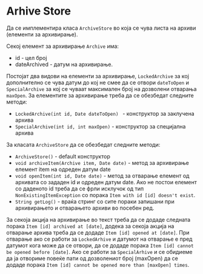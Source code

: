 # Arhive Store

Да се имплементира класа <code>ArchiveStore</code> во која се чува листа на архиви (елементи за архивирање).

<p>Секој елемент за архивирање <code>Archive</code> има:</p>

<ul>
<li>id - цел број</li>
<li>dateArchived - датум на архивирање.</li>
</ul>

<p>Постојат два видови на елементи за архивирање, <code>LockedArchive</code> за кој дополнително се чува датум до кој не смее да се отвори <code>dateToOpen</code> и <code>SpecialArchive</code> за кој се чуваат максимален број на дозволени отварања <code>maxOpen</code>. За елементите за архивирање треба да се обезбедат следните методи:</p>

<ul>
<li><code>LockedArchive(int id, Date dateToOpen) </code> - конструктор за заклучена архива</li>
<li><code>SpecialArchive(int id, int maxOpen)</code> - конструктор за специјална архива</li>
</ul>

<p>За класата <code>ArchiveStore</code> да се обезбедат следните методи:</p>

<ul>
<li><code>ArchiveStore()</code> - default конструктор</li>
<li><code>void archiveItem(Archive item, Date date)</code> - метод за архивирање елемент item на одреден датум date</li>
<li><code>void openItem(int id, Date date)</code> - метод за отварање елемент од архивата со зададен id и одреден датум date. Ако не постои елемент со даденото id треба да се фрли исклучок од тип <code>NonExistingItemException</code> со порака <code>Item with id [id] doesn't exist</code>.</li>
<li><code>String getLog()</code> - враќа стринг со сите пораки запишани при архивирањето и отварањето архиви во посебен ред.</li>
</ul>

<p>За секоја акција на архивирање во текст треба да се додаде следната порака <code>Item [id] archived at [date]</code>, додека за секоја акција на отварање архива треба да се додаде <code>Item [id] opened at [date]</code>. При отварање ако се работи за <code>LockedArhive</code> и датумот на отварање е пред датумот кога може да се отвори, да се додаде порака <code>Item [id] cannot be opened before [date]</code>. Ако се работи за <code>SpecialArhive</code> и се обидиеме да ја отвориме повеќе пати од дозволениот број (maxOpen) да се додаде порака <code>Item [id] cannot be opened more than [maxOpen] times</code>.</p>
